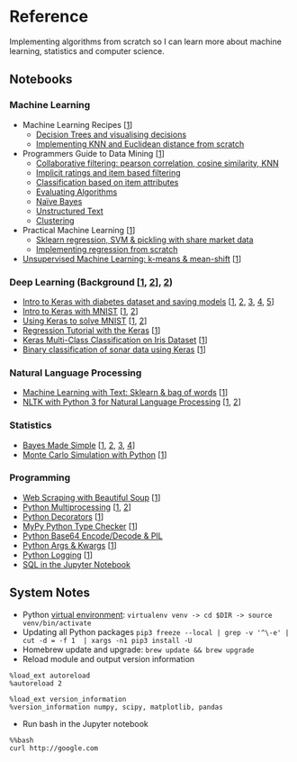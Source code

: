 # Reference
Implementing algorithms from scratch so I can learn more about machine learning, statistics and computer science.

## Notebooks

### Machine Learning
- Machine Learning Recipes [[1](https://www.youtube.com/playlist?list=PLOU2XLYxmsIIuiBfYad6rFYQU_jL2ryal)]
    - [Decision Trees and visualising decisions](notebooks/ml_recipes_1.ipynb)
    - [Implementing KNN and Euclidean distance from scratch](notebooks/ml_recipes_2.ipynb)
- Programmers Guide to Data Mining [[1](http://guidetodatamining.com/)]
    - [Collaborative filtering: pearson correlation, cosine similarity, KNN](notebooks/programmers_guide_1.ipynb)
    - [Implicit ratings and item based filtering](notebooks/programmers_guide_2.ipynb)
    - [Classification based on item attributes](notebooks/programmers_guide_3.ipynb)
    - [Evaluating Algorithms](notebooks/programmers_guide_4.ipynb)
    - [Naïve Bayes](notebooks/programmers_guide_5.ipynb)
    - [Unstructured Text](notebooks/programmers_guide_6.ipynb)
    - [Clustering](notebooks/programmers_guide_7.ipynb)
- Practical Machine Learning [[1](https://www.youtube.com/playlist?list=PLQVvvaa0QuDfKTOs3Keq_kaG2P55YRn5v)]
    - [Sklearn regression, SVM & pickling with share market data](notebooks/practical_ml_1.ipynb)
    - [Implementing regression from scratch](notebooks/practical_ml_2.ipynb)
- [Unsupervised Machine Learning: k-means & mean-shift](notebooks/unsupervised_ml.ipynb) [[1](https://pythonprogramming.net/flat-clustering-machine-learning-python-scikit-learn/)]

### Deep Learning (Background [[1](https://www.analyticsvidhya.com/blog/2016/08/evolution-core-concepts-deep-learning-neural-networks/), [2](https://www.youtube.com/watch?v=h3l4qz76JhQ)], [2](https://www.youtube.com/watch?v=cAICT4Al5Ow))
- [Intro to Keras with diabetes dataset and saving models](notebooks/keras_intro.ipynb) [[1](http://machinelearningmastery.com/introduction-python-deep-learning-library-keras/), [2](http://machinelearningmastery.com/tutorial-first-neural-network-python-keras/), [3](http://machinelearningmastery.com/save-load-keras-deep-learning-models/), [4](http://machinelearningmastery.com/5-step-life-cycle-neural-network-models-keras/), [5](http://machinelearningmastery.com/build-multi-layer-perceptron-neural-network-models-keras/)]
- [Intro to Keras with MNIST](/notebooks/intro_keras_mnist.ipynb) [[1](https://elitedatascience.com/keras-tutorial-deep-learning-in-python), [2](http://www.pyimagesearch.com/2016/08/01/lenet-convolutional-neural-network-in-python/)]
- [Using Keras to solve MNIST](/notebooks/keras_solve_mnist.ipynb) [[1](http://machinelearningmastery.com/handwritten-digit-recognition-using-convolutional-neural-networks-python-keras/), [2](http://machinelearningmastery.com/dropout-regularization-deep-learning-models-keras/)]
- [Regression Tutorial with the Keras](/notebooks/keras_regression_tutorial.ipynb) [[1](http://machinelearningmastery.com/regression-tutorial-keras-deep-learning-library-python/)]
- [Keras Multi-Class Classification on Iris Dataset](/notebooks/keras_iris_tutorial.ipynb) [[1](http://machinelearningmastery.com/multi-class-classification-tutorial-keras-deep-learning-library/)]
- [Binary classification of sonar data using Keras](/notebooks/binary_classification_keras_sonar.ipynb) [[1](http://machinelearningmastery.com/binary-classification-tutorial-with-the-keras-deep-learning-library/)]

### Natural Language Processing
- [Machine Learning with Text: Sklearn & bag of words](notebooks/ml_text.ipynb) [[1](https://www.youtube.com/watch?v=vTaxdJ6VYWE)]
- [NLTK with Python 3 for Natural Language Processing](notebooks/natural_language.ipynb) [[1](https://www.youtube.com/playlist?list=PLQVvvaa0QuDf2JswnfiGkliBInZnIC4HL), [2](https://www.youtube.com/watch?v=itKNpCPHq3I)]

### Statistics
- [Bayes Made Simple](notebooks/bayes_simple.ipynb) [[1](https://www.youtube.com/watch?v=6GV5bTCLC8g), [2](http://greenteapress.com/wp/think-bayes/), [3](https://www.analyticsvidhya.com/blog/2016/06/bayesian-statistics-beginners-simple-english/), [4](https://www.springboard.com/blog/probability-bayes-theorem-data-science/)]
- [Monte Carlo Simulation with Python](notebooks/monte_carlo_intro.ipynb) [[1](https://www.youtube.com/playlist?list=PLQVvvaa0QuDdhOnp-FnVStDsALpYk2hk0)]

### Programming
- [Web Scraping with Beautiful Soup](notebooks/beautiful_soup.ipynb) [[1](https://www.dataquest.io/blog/web-scraping-tutorial-python/)]
- [Python Multiprocessing](notebooks/py_multiprocess.ipynb) [[1](https://youtu.be/oEYDqQ1pq9o), [2](https://youtu.be/kUKOEuPJXGc)]
- [Python Decorators](notebooks/py_decorators.ipynb) [[1](https://www.youtube.com/watch?v=rPCeCPT-f28&list=LLuei0qkBoeOass8xV_cOrqQ&index=1)]
- [MyPy Python Type Checker](notebooks/my_py.ipynb) [[1](http://mypy-lang.org/)]
- [Python Base64 Encode/Decode & PIL](notebooks/py_base64.ipynb)
- [Python Args & Kwargs](notebooks/args_kwargs.ipynb) [[1](https://youtu.be/gZB_ENJD34E)]
- [Python Logging](notebooks/python_logging.ipynb) [[1](https://youtu.be/-RcDmGNSuvU)]
- [SQL in the Jupyter Notebook](notebooks/ipython_sql.ipynb)

## System Notes

- Python [virtual environment](http://docs.python-guide.org/en/latest/dev/virtualenvs/): `virtualenv venv -> cd $DIR -> source venv/bin/activate`
- Updating all Python packages `pip3 freeze --local | grep -v '^\-e' | cut -d = -f 1  | xargs -n1 pip3 install -U`
- Homebrew update and upgrade: `brew update && brew upgrade`
- Reload module and output version information
```
%load_ext autoreload
%autoreload 2

%load_ext version_information
%version_information numpy, scipy, matplotlib, pandas
```
- Run bash in the Jupyter notebook
```
%%bash
curl http://google.com
```
